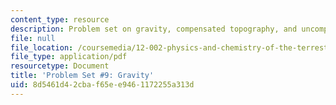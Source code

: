 ```yaml
---
content_type: resource
description: Problem set on gravity, compensated topography, and uncompensated topography.
file: null
file_location: /coursemedia/12-002-physics-and-chemistry-of-the-terrestrial-planets-fall-2008/8d5461d42cbaf65ee9461172255a313d_MIT12_002f08_ps09.pdf
file_type: application/pdf
resourcetype: Document
title: 'Problem Set #9: Gravity'
uid: 8d5461d4-2cba-f65e-e946-1172255a313d
---
```

